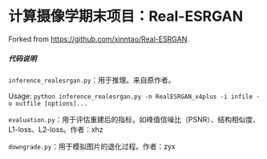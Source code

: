 # 计算摄像学期末项目：Real-ESRGAN

Forked from https://github.com/xinntao/Real-ESRGAN. 



##### 代码说明

`inference_realesrgan.py`：用于推理。来自原作者。

Usage: `python inference_realesrgan.py -n RealESRGAN_x4plus -i infile -o outfile [options]...`

`evaluation.py`：用于评估重建后的指标，如峰值信噪比（PSNR）、结构相似度、L1-loss、L2-loss。作者：xhz

`downgrade.py`：用于模拟图片的退化过程。作者：zyx

